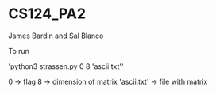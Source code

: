 # CS124_PA2

James Bardin and Sal Blanco


To run

'python3 strassen.py 0 8 'ascii.txt''

0 -> flag
8 -> dimension of matrix
'ascii.txt' -> file with matrix
